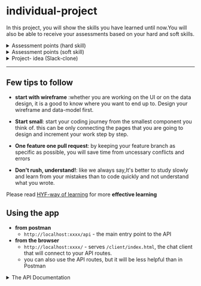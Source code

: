 # individual-project

In this project, you will show the skills you have learned until now.You will also be able to receive your assessments based on your hard and soft skills.

 <details><summary>Assessment points (hard skill) </summary>
The hard skill assessment will review on what you have accomplished on this project based on the deliverables that are set under.

🥚 Git Remote/Local Connection: You can create a local git repository, commit changes, connect a remote repository and push changes to the remote.

🥚 Linting: You can find and fix linting errors in JavaScript programs.

🥚 Git Branching Workflow: You can manage your work locally using branches: pull remote changes -> create a new branch -> push the branch to the remote repository -> open a PR with passing Continuous Integration checks -> merge changes to main/master.

🥚 Command Line Interface (CLI): You can navigate a directory, manage folders/files, make small changes in a file using nano/vim, and much more

🥚 Design Cycle: You will be able to describe the design cycle and what steps you will take in each state (Empathize, define, ideate, prototype, testing and implement).

🥚 Fixing Errors: You can use the structured comment to describe an error in your program, and can make several educated guesses at how to fix the error.

🐣 Testing Existing Functions: You can write unit tests for a working function using the describe/it/expect(_).toEqual(_) syntax. This includes grouping test cases into logical test suites.

🐣 You can write small programs with a Data Access layer that asynchronously uses data stored in different locations:
• Browser: You can write a small web page that fetches data from a RESTful API and renders it into the DOM.
🐣design, plan, build small web page using React that fetches data from an API
  </details>


<details><summary>Assessment points (soft skill)</summary>
This assessment point will be reviewed based on your overall interactions since the start of the class.

🥚code reviews : the following requirements have been addressed with your PRs to the home repo for each assignment

    • PR has a descriptive title
    • PR has appropriate labels and milestones for easy identification
    • Reviewers are assigned
    • the PR contributes only one focused change
    • It is in the appropriate column in the project board
    • has short and clear description
    • is linked to an issue
    • feedback is addressed (if any)

🥚 home work submission status: You have completed and submitted all assignments for each module (vocabulary, snippets, group or individual projects….)

🥚check-in status: you have submitted your check-ins for each module chapter

🥚class and workshop attendance status : you have been present for each class and workshop in person or online .

🥚 retrospective deliverables : you have submitted your retrospective for each module on your personal repo
  </details>
<details><summary> Project- idea (Slack-clone) </summary>

The application will allow registered users to login and see and receive messages.

A message can contain a link to an external platform, an Image and rich text. Users should always be able to see when a message was sent.

Messages can be send one-to-one in a direct conversation from a sender to a receiver, but it is also possible to start a channel in order to support group discussions. Such a channel will always have name, and a list of members.

The idea is that the user will see a list of all direct messages addressed to them, but also an overview of all channels so he can follow up on the discussions in there. Messages in private conversations and messages in group have the same functionality.
</details>

---

## Few tips to follow

* **start with wireframe** :whether you are working on the UI or on the data design, it is a good to know where you want to end up to. Design your wireframe and data-model first.

* **Start small**: start your coding journey from the smallest component you think of. this can be only connecting the pages that you are going to design and increment your work step by step.

* **One feature one pull request**: by keeping your feature branch as specific as possible, you will save time from uncessary conflicts and errors

* **Don't rush, understand!**: like we always say,It's better to study slowly and learn from your mistakes than to code quickly and not understand what you wrote.

Please read  [HYF-way of learning](https://hackyourfuture.github.io/study/#/learning/learning-from-code?id=don39t-rush-understand) for more **effective learning**


## Using the app

- **from postman**
  - `http://localhost:xxxx/api` - the main entry point to the API
- **from the browser**
  - `http://localhost:xxxx/` - serves `/client/index.html`, the chat client that will connect to your API routes.
  - you can also use the API routes, but it will be less helpful than in Postman

<details><summary>The API Documentation</summary>

## Channels

Fetch Channels
----

  Returns json data about all channels in the system.

- **URL**

  /channels

- **Method:**

  `GET`

- **Result:**
  
    ```json
    [
      {
        "name": "Awesome Channel",
        "id": "ZAE12E124321ZE"
      },
      ...
    ]
    ```
  
---

Fetch Channel
----

  Returns json data about a single channel.

- **URL**

  /api/channels/:channelId

- **Method:**

  `GET`
  
- **URL Params**

   **Required:**

   `channelId=[string]`

- **Result:**
  
    ```json
    {
      "name": "Awesome Channel",
      "id": "ZAE12E124321ZE"
    }
    ```

---

Delete Channel
----

  Removes a channel from the system.

- **URL**

  /api/channels/:channelId

- **Method:**

  `DELETE`
  
- **URL Params**

   **Required:**

   `channelId=[string]`

- **Result:**
  
    ```json
    { 
      "message": "Channel ZAE12E124321ZE was successfully deleted!"
    }
    ```

---

Update Channel
----

  Replaces a channel with its updated version.

- **URL**

  /api/channels/:channelId

- **Method:**

  `PUT`
  
- **URL Params**

   **Required:**

   `channelId=[string]`

- **Body**

   ```json
   {
     "name": "new name of the channel",
     "id": "the channel id"
   }
   ```

* **Result:**
  
    ```json
    {
      "name": "Awesome Channel",
      "id": "ZAE12E124321ZE"
    }
    ```

---

Create Channel
----

  Creates a new channel with the given name.

- **URL**

  /api/channels

- **Method:**

  `POST`
  
- **Body**

   ``` json
   {
     "name": "the name of the channel you wish to create",
   }
   ```

- **Result:**
  
    ```json 
    {
      "name": "Awesome Channel",
      "id": "ZAE12E124321ZE"
    }
    ```

---

## Messages

Get all messages
----

  Returns a json array of all messages currently in the system.

- **URL**

  /api/messages

- **Method:**

  `GET`

- **Result:**
  
    ```json
    [
    {
      "text": "The content of the massage",
      "id": "BFE12E1243211ZE",
      "user": "Name of the user who posted the message",
      "date": "2021-08-13T18:25:43.511Z",
      "channelId": "ZAE12E124321ZE"
    },
    ...
    ]

---

**Get messages for a specific channel**
----

  Returns a json array of all messages that belong to the specified channel.

- **URL**

  /api/channels/:channelId/messages

- **Method:**

  `GET`
  
- **URL Params**

   **Required:**

   `channelId=[integer]`
- **Result:**
  
    ```json
    [
    {
      "text": "The content of the massage",
      "id": "BFE12E1243211ZE",
      "user": "Name of the user who posted the message",
      "date": "2021-08-13T18:25:43.511Z",
      "channelId": "ZAE12E124321ZE"
    },
    ...
    ]

---

**Delete message**
----

 Removes the specified message from the system.

- **URL**

  /api/messages/:messageId

- **Method:**

  `DELETE`
  
- **URL Params**

   **Required:**

   `messageId=[integer]`
- **Result:**
  
    ```json
    {
      "message": "Message BFE12E1243211ZE was successfully deleted!"
    }
    ```

---

**Update message**
----

 Updates the specified message with the new content.

- **URL**

  /api/messages/:messageId

- **Method:**

  `PUT`
  
- **URL Params**

   **Required:**

   `messageId=[integer]`

- **Body**

   ```json
   {
      "text": "The content of the massage",
      "id": "BFE12E1243211ZE",
      "user": "Name of the user who posted the message",
      "date": "2021-08-13T18:25:43.511Z",
      "channelId": "ZAE12E124321ZE"
    }
   ```

- **Result:**
  
    ```json
    {
      "text": "The content of the massage",
      "id": "BFE12E1243211ZE",
      "user": "Name of the user who posted the message",
      "date": "2021-08-13T18:25:43.511Z",
      "channelId": "ZAE12E124321ZE"
    }
    ```

---

**Create new message**
----

 Creates a new messsage in the specified channel.

- **URL**

  /api/channels/:channelId/messages

- **Method:**

  `POST`
  
- **URL Params**

   **Required:**

   `channelId=[integer]`

- **Body**

   ```json
   {
      "text": "The content of the massage",
      "user": "Name of the user who posted the message",
    }
   ```

- **Result:**
  
    ```json
    {
      "text": "The content of the massage",
      "id": "BFE12E1243211ZE",
      "user": "Name of the user who posted the message",
      "date": "2021-08-13T18:25:43.511Z",
      "channelId": "ZAE12E124321ZE"
    }
    ```---
</details>

